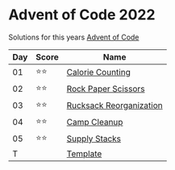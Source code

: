 # Advent of Code 2022
Solutions for this years [Advent of Code](https://adventofcode.com/2022/)

| Day | Score   | Name                                    |
|-----|---------|-----------------------------------------|
| 01  | ⭐️️️⭐️  | [Calorie Counting](01/README.md)        |
| 02  | ⭐️⭐️    | [Rock Paper Scissors](02/README.md)     |
| 03  | ⭐️⭐️    | [Rucksack Reorganization](03/README.md) |
| 04  | ⭐️⭐️    | [Camp Cleanup](04/README.md)            |
| 05  | ⭐️⭐️    | [Supply Stacks](05/README.md)          |
| T   | ️       | [Template](template/README.md)          |
